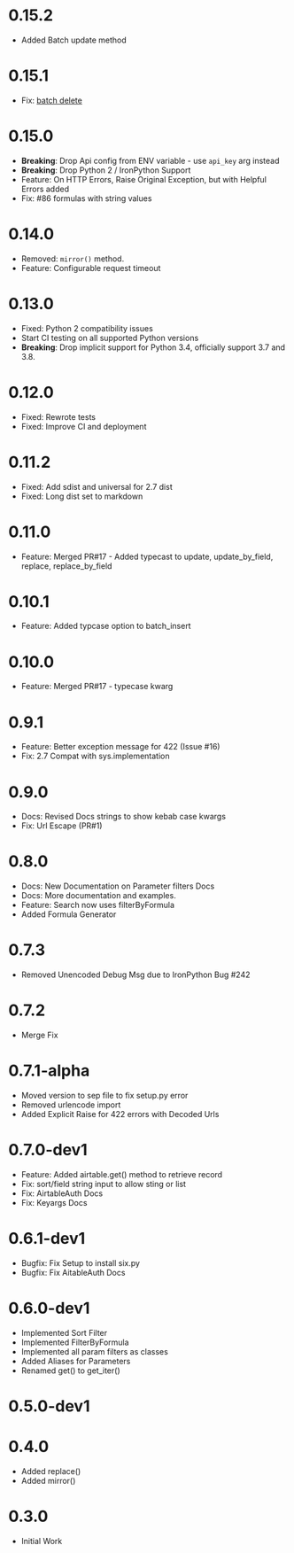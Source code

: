 # 0.15.2
* Added Batch update method

# 0.15.1
* Fix: [batch delete](https://github.com/gtalarico/airtable-python-wrapper/pull/100)

# 0.15.0
* **Breaking**: Drop Api config from ENV variable - use `api_key` arg instead
* **Breaking**: Drop Python 2 / IronPython Support
* Feature: On HTTP Errors, Raise Original Exception, but with Helpful Errors added
* Fix: #86 formulas with string values

# 0.14.0
* Removed: `mirror()` method.
* Feature: Configurable request timeout

# 0.13.0
* Fixed: Python 2 compatibility issues
* Start CI testing on all supported Python versions
* **Breaking**: Drop implicit support for Python 3.4, officially support 3.7 and 3.8.

# 0.12.0
* Fixed: Rewrote tests
* Fixed: Improve CI and deployment

# 0.11.2
* Fixed: Add sdist and universal for 2.7 dist
* Fixed: Long dist set to markdown

# 0.11.0
* Feature: Merged PR#17 - Added typecast to update, update_by_field, replace, replace_by_field

# 0.10.1
* Feature: Added typcase option to batch_insert

# 0.10.0
* Feature: Merged PR#17 - typecase kwarg

# 0.9.1
* Feature: Better exception message for 422 (Issue #16)
* Fix: 2.7 Compat with sys.implementation

# 0.9.0
* Docs: Revised Docs strings to show kebab case kwargs
* Fix: Url Escape (PR#1)

# 0.8.0
* Docs: New Documentation on Parameter filters Docs
* Docs: More documentation and examples.
* Feature: Search now uses filterByFormula
* Added Formula Generator

# 0.7.3
* Removed Unencoded Debug Msg due to IronPython Bug #242

# 0.7.2
* Merge Fix

# 0.7.1-alpha
* Moved version to sep file to fix setup.py error
* Removed urlencode import
* Added Explicit Raise for 422 errors with Decoded Urls

# 0.7.0-dev1
* Feature: Added airtable.get() method to retrieve record
* Fix: sort/field string input to allow sting or list
* Fix: AirtableAuth Docs
* Fix: Keyargs Docs

# 0.6.1-dev1
* Bugfix: Fix Setup to install six.py
* Bugfix: Fix AitableAuth Docs

# 0.6.0-dev1
* Implemented Sort Filter
* Implemented FilterByFormula
* Implemented all param filters as classes
* Added Aliases for Parameters
* Renamed get() to get_iter()

# 0.5.0-dev1

# 0.4.0
* Added replace()
* Added mirror()

# 0.3.0
* Initial Work
